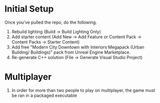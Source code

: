 # Initial Setup

Once you've pulled the repo, do the following.
1) Rebuild lighting (Build -> Build Lighting Only)
2) Add starter content (Add New -> Add Feature or Content Pack -> Content Packs -> Starter Content)
3) Add free "Modern City Downtown with Interiors Megapack (Urban Building/ Buildings)" pack from Unreal Engine Marketplace. 
4) Re-generate C++ solution (File -> Generate Visual Studio Project)


# Multiplayer
1) In order for more than two people to play on multiplayer, the game must be ran in a packaged executable
